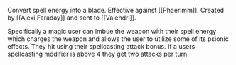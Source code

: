 Convert spell energy into a blade. Effective against [[Phaerimm]]. Created by [[Alexi Faraday]] and sent to [[Valendri]].

Specifically a magic user can imbue the weapon with their spell energy which charges the weapon and allows the user to utilize some of its psionic effects. They hit using their spellcasting attack bonus. If a users spellcasting modifier is above 4 they get two attacks per turn.